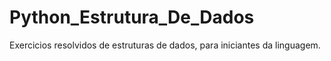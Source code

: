 # Python_Estrutura_De_Dados
Exercicios resolvidos de estruturas de dados, para iniciantes da linguagem.
